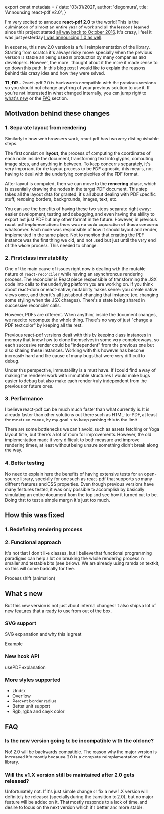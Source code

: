 export const metadata = {
date: '03/31/2021',
author: 'diegomura',
title: 'Announcing react-pdf v2.0',
}

I'm very excited to annouce **react-pdf 2.0** to the world! This is the culmination of almost an entire year of work and all the lessons learned since this project started [all way back to October 2016](https://github.com/diegomura/react-pdf/commit/272212a6847ad737be8241c64dbca7ad5a95ae8e). It's crazy, I feel it was just yesterday [I was announcing 1.0 as well](https://twitter.com/diegomura/status/1070743817232494592).

In escense, this new 2.0 version is a full reimplementation of the library. Starting from scratch it's always risky move, specially when the previous version is stable an being used in production by many companies and developers. However, the more I thought about it the more it made sense to go down this path. In this blog post I would like to explain the reasons behind this crazy idea and how they were solved.

**TL;DR** - React-pdf 2.0 is backwards compatible with the previous versions so you should not change anything of your previous solution to use it. If you're not interested in what changed internally, you can jump right to [what's new](#what's-new) or the [FAQ](#faq) section.

## Motivation behind these changes

### 1. Separate layout from rendering

Similarly to how web browsers work, react-pdf has two very distinguishable steps.

The first consist on **layout**, the process of computing the coordinates of each node inside the document, transforming text into glyphs, computing image sizes, and anything in between. To keep concerns separately, it's very important for the layout process to be PDF agnostic, this means, not having to deal with the underlying complexities of the PDF format.

After layout is computed, then we can move to the **rendering** phase, which is essentially drawing the nodes in the target PDF document. This step takes all the layout data for granted, it's all about dealing with PDF specific stuff, rendeing borders, backgrounds, images, text, etc.

You can see the benefits of having these two steps separate right away: easier development, testing and debugging, and even having the ability to export not just PDF but any other format in the future. However, in previous react-pdf implementations there was no code separation of these concerns whatsoever. Each node was responsible of how it should layout and render, implemented in the same place. Not to mention that creating the PDF instance was the first thing we did, and not used but just until the very end of the whole process. This needed to change.

### 2. First class immutability

One of the main cause of issues right now is dealing with the mutable nature of `react-reconciler` while having an asynchronous rendering process. The reconciler is React piece responsible of transforming the JSX code into calls to the underlying platform you are working on. If you think about react-dom or react-native, mutability makes sense: you create native views once, and then it's all just about changing that instance (ex. changing some styling when the JSX changes). There's a state being shared in successive reconciler calls.

However, PDFs are different. When anything inside the document changes, we need to recompute the whole thing. There's no way of just "change a PDF text color" by keeping all the rest.

Previous react-pdf versions dealt with this by keeping class instances in memory that knew how to clone themselves in some very complex ways, so each succesive render could be "independent" from the previous one but also sharing these instances. Working with this however has become increasily hard and the cause of many bugs that were very difficult to debug.

Under this perspective, immutability is a must have. If I could find a way of making the renderer work with immutable structures I would make bugs easier to debug but also make each render truly independent from the previous or future ones.
### 3. Performance

I believe react-pdf can be much much faster than what currently is. It is already faster than other solutions out there such as HTML-to-PDF, at least for most use cases, by my goal is to keep pushing this to the limit.

There are some bottlenecks we can't avoid, such as assets fetching or Yoga layout time, but there's a lot of room for improvements. However, the old implementation made it very difficult to both measure and improve rendering times, at least without being unsure something didn't break along the way.

### 4. Better testing

No need to explain here the benefits of having extensive tests for an open-source library, specially for one such as react-pdf that supports so many diffrent features and CSS properties. Even though previous versions have many features tested, it was only possible to accomplish by basically simulating an entire document from the top and see how it turned out to be. Doing that to test a simple margin it's just too much.

## How this was fixed

### 1. Redefining rendering process

### 2. Functional approach

It's not that I don't like classes, but I believe that functional programming paradigms can help a lot on breaking the whole rendering process in smaller and testable bits (see below). We are already using ramda on textkit, so this will come basically for free.

Process shift (animation)

## What's new

But this new version is not just about internal changes! It also ships a lot of new features that a ready to use from out of the box.

### SVG support

SVG explanation and why this is great

Example

### New hook API

usePDF explanation

### More styles supported

- zIndex
- Overflow
- Percent border radius
- Better unit support
- Rgb, rgba and cmyk color

## FAQ

### Is the new version going to be incompatible with the old one?

No! 2.0 will be backwards compatible. The reason why the major version is increased it's mostly because 2.0 is a complete reimplementation of the library.

### Will the v1.X version still be maintained after 2.0 gets released?

Unfortunately not. If it's just simple change or fix a new 1.X version will definitely be released (specially during the transition to 2.0), but no major feature will be added on it. That mostly responds to a lack of time, and desire to focus on the next version which it's better and more stable.
